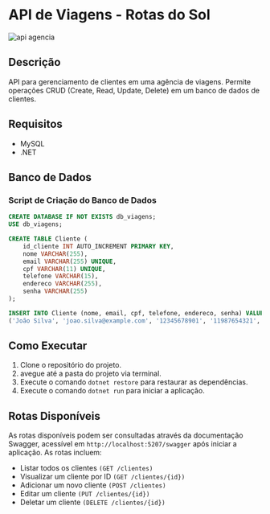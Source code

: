 # API de Viagens - Rotas do Sol
![api agencia](https://github.com/Julianapds/backend-api-rotasdosol-dotnet/assets/94876661/f5769074-f08c-4ccb-bbef-ea5a70dc61d6)

## Descrição

API para gerenciamento de clientes em uma agência de viagens. Permite operações CRUD (Create, Read, Update, Delete) em um banco de dados de clientes.

## Requisitos

- MySQL
- .NET

## Banco de Dados
### Script de Criação do Banco de Dados

```sql
CREATE DATABASE IF NOT EXISTS db_viagens;
USE db_viagens;

CREATE TABLE Cliente (
    id_cliente INT AUTO_INCREMENT PRIMARY KEY,
    nome VARCHAR(255),
    email VARCHAR(255) UNIQUE,
    cpf VARCHAR(11) UNIQUE,
    telefone VARCHAR(15),
    endereco VARCHAR(255),
    senha VARCHAR(255)
);

INSERT INTO Cliente (nome, email, cpf, telefone, endereco, senha) VALUES
('João Silva', 'joao.silva@example.com', '12345678901', '11987654321', 'Rua Exemplo, 123', 'senha123');
```

## Como Executar
1. Clone o repositório do projeto.
2. avegue até a pasta do projeto via terminal.
3. Execute o comando `dotnet restore` para restaurar as dependências.
4. Execute o comando `dotnet run` para iniciar a aplicação.

## Rotas Disponíveis
As rotas disponíveis podem ser consultadas através da documentação Swagger, acessível em `http://localhost:5207/swagger` após iniciar a aplicação. As rotas incluem:

- Listar todos os clientes `(GET /clientes)`
- Visualizar um cliente por ID `(GET /clientes/{id})`
- Adicionar um novo cliente `(POST /clientes)`
- Editar um cliente `(PUT /clientes/{id})`
- Deletar um cliente `(DELETE /clientes/{id})`
